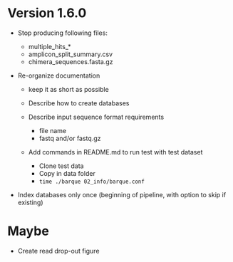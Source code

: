 # Version 1.6.0
- Stop producing following files:
  - multiple_hits_*
  - amplicon_split_summary.csv
  - chimera_sequences.fasta.gz

- Re-organize documentation
  - keep it as short as possible
  - Describe how to create databases
  - Describe input sequence format requirements
    - file name
    - fastq and/or fastq.gz
  
  - Add commands in README.md to run test with test dataset
    - Clone test data
    - Copy in data folder
    - `time ./barque 02_info/barque.conf`

- Index databases only once (beginning of pipeline, with option to skip if existing)

# Maybe
- Create read drop-out figure
